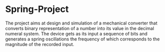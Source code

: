 # Spring-Project
The project aims at design and simulation of a mechanical converter that converts
binary representation of a number into its value in the decimal numeral system. The device gets
as its input a sequence of bits and generates a spring oscillations the frequency of which
corresponds to the magnitude of the recorded input.
